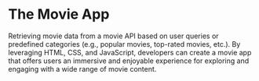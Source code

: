 # The Movie App
Retrieving movie data from a movie API based on user queries or predefined categories (e.g., popular movies, top-rated movies, etc.).
By leveraging HTML, CSS, and JavaScript, developers can create a movie app that offers users an immersive and enjoyable experience for exploring and engaging with a wide range of movie content.
